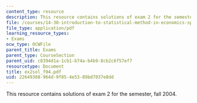 ```yaml
---
content_type: resource
description: This resource contains solutions of exam 2 for the semester, fall 2004.
file: /courses/14-30-introduction-to-statistical-method-in-economics-spring-2006/22649388964d9f854e5389bd7037e8dd_ex2sol_f04.pdf
file_type: application/pdf
learning_resource_types:
- Exams
ocw_type: OCWFile
parent_title: Exams
parent_type: CourseSection
parent_uid: c8394d1a-1cb1-b74a-b4b9-8cb2c6f57ef7
resourcetype: Document
title: ex2sol_f04.pdf
uid: 22649388-964d-9f85-4e53-89bd7037e8dd
---
```

This resource contains solutions of exam 2 for the semester, fall 2004.

